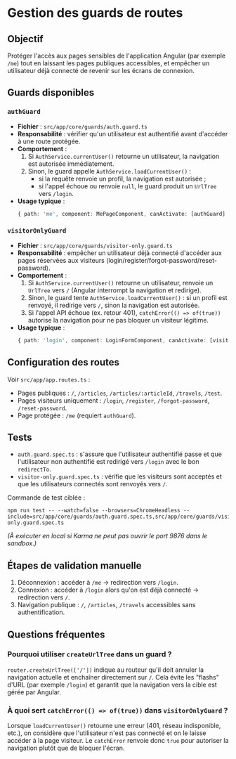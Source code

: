 # Gestion des guards de routes

## Objectif

Protéger l'accès aux pages sensibles de l'application Angular (par exemple `/me`) tout en laissant les pages publiques accessibles, et empêcher un utilisateur déjà connecté de revenir sur les écrans de connexion.

## Guards disponibles

### `authGuard`
- **Fichier** : `src/app/core/guards/auth.guard.ts`
- **Responsabilité** : vérifier qu'un utilisateur est authentifié avant d'accéder à une route protégée.
- **Comportement** :
  1. Si `AuthService.currentUser()` retourne un utilisateur, la navigation est autorisée immédiatement.
  2. Sinon, le guard appelle `AuthService.loadCurrentUser()` :
     - si la requête renvoie un profil, la navigation est autorisée ;
     - si l'appel échoue ou renvoie `null`, le guard produit un `UrlTree` vers `/login`.
- **Usage typique** :
  ```ts
  { path: 'me', component: MePageComponent, canActivate: [authGuard] }
  ```

### `visitorOnlyGuard`
- **Fichier** : `src/app/core/guards/visitor-only.guard.ts`
- **Responsabilité** : empêcher un utilisateur déjà connecté d'accéder aux pages réservées aux visiteurs (login/register/forgot-password/reset-password).
- **Comportement** :
  1. Si `AuthService.currentUser()` retourne un utilisateur, renvoie un `UrlTree` vers `/` (Angular interrompt la navigation et redirige).
  2. Sinon, le guard tente `AuthService.loadCurrentUser()` : si un profil est renvoyé, il redirige vers `/`, sinon la navigation est autorisée.
  3. Si l'appel API échoue (ex. retour 401), `catchError(() => of(true))` autorise la navigation pour ne pas bloquer un visiteur légitime.
- **Usage typique** :
  ```ts
  { path: 'login', component: LoginFormComponent, canActivate: [visitorOnlyGuard] }
  ```

## Configuration des routes

Voir `src/app/app.routes.ts` :
- Pages publiques : `/`, `/articles`, `/articles/:articleId`, `/travels`, `/test`.
- Pages visiteurs uniquement : `/login`, `/register`, `/forgot-password`, `/reset-password`.
- Page protégée : `/me` (requiert `authGuard`).

## Tests

- `auth.guard.spec.ts` : s'assure que l'utilisateur authentifié passe et que l'utilisateur non authentifié est redirigé vers `/login` avec le bon `redirectTo`.
- `visitor-only.guard.spec.ts` : vérifie que les visiteurs sont acceptés et que les utilisateurs connectés sont renvoyés vers `/`.

Commande de test ciblée :
```
npm run test -- --watch=false --browsers=ChromeHeadless --include=src/app/core/guards/auth.guard.spec.ts,src/app/core/guards/visitor-only.guard.spec.ts
```
*(À exécuter en local si Karma ne peut pas ouvrir le port 9876 dans le sandbox.)*

## Étapes de validation manuelle

1. Déconnexion : accéder à `/me` → redirection vers `/login`.
2. Connexion : accéder à `/login` alors qu'on est déjà connecté → redirection vers `/`.
3. Navigation publique : `/`, `/articles`, `/travels` accessibles sans authentification.

## Questions fréquentes

### Pourquoi utiliser `createUrlTree` dans un guard ?
`router.createUrlTree(['/'])` indique au routeur qu'il doit annuler la navigation actuelle et enchaîner directement sur `/`. Cela évite les "flashs" d'URL (par exemple `/login`) et garantit que la navigation vers la cible est gérée par Angular.

### À quoi sert `catchError(() => of(true))` dans `visitorOnlyGuard` ?
Lorsque `loadCurrentUser()` retourne une erreur (401, réseau indisponible, etc.), on considère que l'utilisateur n'est pas connecté et on le laisse accéder à la page visiteur. Le `catchError` renvoie donc `true` pour autoriser la navigation plutôt que de bloquer l'écran.
